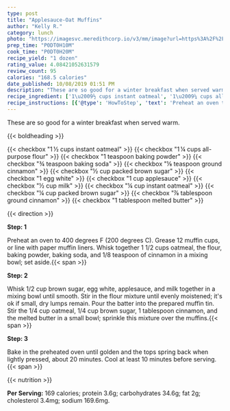 ```yaml
---
type: post
title: "Applesauce-Oat Muffins"
author: "Kelly R."
category: lunch
photo: "https://imagesvc.meredithcorp.io/v3/mm/image?url=https%3A%2F%2Fimages.media-allrecipes.com%2Fuserphotos%2F963986.jpg"
prep_time: "P0DT0H10M"
cook_time: "P0DT0H20M"
recipe_yield: "1 dozen"
rating_value: 4.08421052631579
review_count: 95
calories: "168.5 calories"
date_published: 10/08/2019 01:51 PM
description: "These are so good for a winter breakfast when served warm."
recipe_ingredient: ['1\u2009½ cups instant oatmeal', '1\u2009¼ cups all-purpose flour', '1 teaspoon baking powder', '¾ teaspoon baking soda', '⅛ teaspoon ground cinnamon', '½ cup packed brown sugar', '1 egg white', '1 cup applesauce', '½ cup milk', '¼ cup instant oatmeal', '¼ cup packed brown sugar', '⅞ tablespoon ground cinnamon', '1 tablespoon melted butter']
recipe_instructions: [{'@type': 'HowToStep', 'text': 'Preheat an oven to 400 degrees F (200 degrees C). Grease 12 muffin cups, or line with paper muffin liners. Whisk together 1 1/2 cups oatmeal, the flour, baking powder, baking soda, and 1/8 teaspoon of cinnamon in a mixing bowl; set aside.\n'}, {'@type': 'HowToStep', 'text': "Whisk 1/2 cup brown sugar, egg white, applesauce, and milk together in a mixing bowl until smooth. Stir in the flour mixture until evenly moistened; it's ok if small, dry lumps remain. Pour the batter into the prepared muffin tin. Stir the 1/4 cup oatmeal, 1/4 cup brown sugar, 1 tablespoon cinnamon, and the melted butter in a small bowl; sprinkle this mixture over the muffins.\n"}, {'@type': 'HowToStep', 'text': 'Bake in the preheated oven until golden and the tops spring back when lightly pressed, about 20 minutes. Cool at least 10 minutes before serving.\n'}]
---
```


These are so good for a winter breakfast when served warm. 

{{< boldheading >}}

{{< checkbox "1 ½ cups instant oatmeal" >}}
{{< checkbox "1 ¼ cups all-purpose flour" >}}
{{< checkbox "1 teaspoon baking powder" >}}
{{< checkbox "¾ teaspoon baking soda" >}}
{{< checkbox "⅛ teaspoon ground cinnamon" >}}
{{< checkbox "½ cup packed brown sugar" >}}
{{< checkbox "1  egg white" >}}
{{< checkbox "1 cup applesauce" >}}
{{< checkbox "½ cup milk" >}}
{{< checkbox "¼ cup instant oatmeal" >}}
{{< checkbox "¼ cup packed brown sugar" >}}
{{< checkbox "⅞ tablespoon ground cinnamon" >}}
{{< checkbox "1 tablespoon melted butter" >}}


{{< direction >}}

**Step: 1**

Preheat an oven to 400 degrees F (200 degrees C). Grease 12 muffin cups, or line with paper muffin liners. Whisk together 1 1/2 cups oatmeal, the flour, baking powder, baking soda, and 1/8 teaspoon of cinnamon in a mixing bowl; set aside.{{< span >}}

**Step: 2**

Whisk 1/2 cup brown sugar, egg white, applesauce, and milk together in a mixing bowl until smooth. Stir in the flour mixture until evenly moistened; it's ok if small, dry lumps remain. Pour the batter into the prepared muffin tin. Stir the 1/4 cup oatmeal, 1/4 cup brown sugar, 1 tablespoon cinnamon, and the melted butter in a small bowl; sprinkle this mixture over the muffins.{{< span >}}

**Step: 3**

Bake in the preheated oven until golden and the tops spring back when lightly pressed, about 20 minutes. Cool at least 10 minutes before serving.{{< span >}}

{{< nutrition >}}

**Per Serving:** 169 calories; protein 3.6g; carbohydrates 34.6g; fat 2g; cholesterol 3.4mg; sodium 169.6mg.
